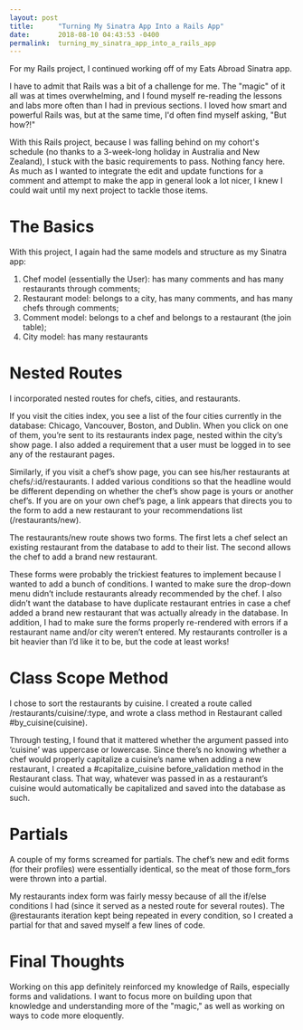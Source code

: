 ```yaml
---
layout: post
title:      "Turning My Sinatra App Into a Rails App"
date:       2018-08-10 04:43:53 -0400
permalink:  turning_my_sinatra_app_into_a_rails_app
---
```



For my Rails project, I continued working off of my Eats Abroad Sinatra app.

I have to admit that Rails was a bit of a challenge for me. The "magic" of it all was at times overwhelming, and I found myself re-reading the lessons and labs more often than I had in previous sections. I loved how smart  and powerful Rails was, but at the same time, I'd often find myself asking, "But how?!" 

With this Rails project, because I was falling behind on my cohort's schedule (no thanks to a 3-week-long holiday in Australia and New Zealand), I stuck with the basic requirements to pass. Nothing fancy here. As much as I wanted to integrate the edit and update functions for a comment and attempt to make the app in general look a lot nicer, I knew I could wait until my next project to tackle those items.

# The Basics 
With this project, I again had the same models and structure as my Sinatra app:
1. Chef model (essentially the User): has many comments and has many restaurants through comments;
2. Restaurant model: belongs to a city, has many comments, and has many chefs through comments;
3. Comment model: belongs to a chef and belongs to a restaurant (the join table);
4. City model: has many restaurants

# Nested Routes 
I incorporated nested routes for chefs, cities, and restaurants. 

If you visit the cities index, you see a list of the four cities currently in the database: Chicago, Vancouver, Boston, and Dublin. When you click on one of them, you’re sent to its restaurants index page, nested within the city’s show page. I also added a requirement that a user must be logged in to see any of the restaurant pages. 

Similarly, if you visit a chef’s show page, you can see his/her restaurants at chefs/:id/restaurants. I added various conditions so that the headline would be different depending on whether the chef’s show page is yours or another chef’s. If you are on your own chef’s page, a link appears that directs you to the form to add a new restaurant to your recommendations list (/restaurants/new).

The restaurants/new route shows two forms. The first lets a chef select an existing restaurant from the database to add to their list. The second allows the chef to add a brand new restaurant.

These forms were probably the trickiest features to implement because I wanted to add a bunch of conditions. I wanted to make sure the drop-down menu didn’t include restaurants already recommended by the chef. I also didn’t want the database to have duplicate restaurant entries in case a chef added a brand new restaurant that was actually already in the database. In addition, I had to make sure the forms properly re-rendered with errors if a restaurant name and/or city weren’t entered. My restaurants controller is a bit heavier than I’d like it to be, but the code at least works!

# Class Scope Method
I chose to sort the restaurants by cuisine. I created a route called /restaurants/cuisine/:type, and wrote a class method in Restaurant called #by_cuisine(cuisine). 

Through testing, I found that it mattered whether the argument passed into ‘cuisine’ was uppercase or lowercase. Since there’s no knowing whether a chef would properly capitalize a cuisine’s name when adding a new restaurant, I created a #capitalize_cuisine before_validation method in the Restaurant class. That way, whatever was passed in as a restaurant’s cuisine would automatically be capitalized and saved into the database as such. 

# Partials 
A couple of my forms screamed for partials. The chef’s new and edit forms (for their profiles) were essentially identical, so the meat of those form_fors were thrown into a partial.

My restaurants index form was fairly messy because of all the if/else conditions I had (since it served as a nested route for several routes). The @restaurants iteration kept being repeated in every condition, so I created a partial for that and saved myself a few lines of code. 

# Final Thoughts 
Working on this app definitely reinforced my knowledge of Rails, especially forms and validations. I want to focus more on building upon that knowledge and understanding more of the "magic," as well as working on ways to code more eloquently.


